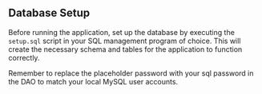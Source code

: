 ## Database Setup

Before running the application, set up the database by executing the `setup.sql` script in your SQL management program of choice. This will create the necessary schema and tables for the application to function correctly.


Remember to replace the placeholder password with your sql password in the DAO to match your local MySQL user accounts.
